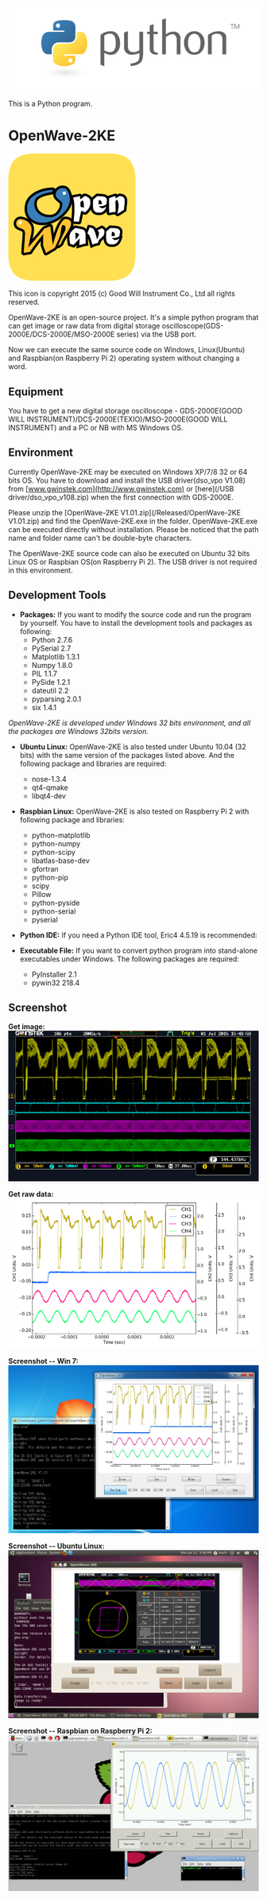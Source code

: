 ![Python logo](/image/python-logo.png)

This is a Python program.




OpenWave-2KE
============
![GetImage](/image/OpenWave256x256.jpg)

This icon is copyright 2015 (c) Good Will Instrument Co., Ltd all rights reserved.




OpenWave-2KE is an open-source project. It's a simple python program that can get image or raw data from digital storage oscilloscope(GDS-2000E/DCS-2000E/MSO-2000E series) via the USB port.  

Now we can execute the same source code on Windows, Linux(Ubuntu) and Raspbian(on Raspberry Pi 2) operating system without changing a word.


Equipment
------------
You have to get a new digital storage oscilloscope - GDS-2000E(GOOD WILL INSTRUMENT)/DCS-2000E(TEXIO)/MSO-2000E(GOOD WILL INSTRUMENT) and a PC or NB with MS Windows OS.




Environment
------------
Currently OpenWave-2KE may be executed on Windows XP/7/8 32 or 64 bits OS. You have to download and install the USB driver(dso_vpo V1.08) from [www.gwinstek.com](http://www.gwinstek.com) or [here](/USB driver/dso_vpo_v108.zip) when the first connection with GDS-2000E. 

Please unzip the [OpenWave-2KE V1.01.zip](/Released/OpenWave-2KE V1.01.zip) and find the OpenWave-2KE.exe in the folder. OpenWave-2KE.exe can be executed directly without installation. Please be noticed that the path name and folder name can't be double-byte characters.

The OpenWave-2KE source code can also be executed on Ubuntu 32 bits Linux OS or Raspbian OS(on Raspberry Pi 2). The USB driver is not required in this environment.


Development Tools
------------
- **Packages:**
   If you want to modify the source code and run the program by yourself. You have to install the development tools and packages as following:
   * Python 2.7.6
   * PySerial 2.7
   * Matplotlib 1.3.1
   * Numpy 1.8.0
   * PIL 1.1.7
   * PySide 1.2.1
   * dateutil 2.2
   * pyparsing 2.0.1
   * six 1.4.1

 *OpenWave-2KE is developed under Windows 32 bits environment, and all the packages are Windows 32bits version.*

- **Ubuntu Linux:**
   OpenWave-2KE is also tested under Ubuntu 10.04 (32 bits) with the same version of the packages listed above.  And the following package and libraries are required:
   * nose-1.3.4
   * qt4-qmake
   * libqt4-dev

- **Raspbian Linux:**
   OpenWave-2KE is also tested on Raspberry Pi 2 with following package and libraries:
   * python-matplotlib
   * python-numpy
   * python-scipy
   * libatlas-base-dev
   * gfortran
   * python-pip
   * scipy
   * Pillow
   * python-pyside
   * python-serial
   * pyserial


- **Python IDE:**
   If you need a Python IDE tool, Eric4 4.5.19  is recommended:


- **Executable File:**
   If you want to convert python program into stand-alone executables under Windows. The following packages are required:
   * PyInstaller 2.1
   * pywin32 218.4



   
Screenshot
------------
**Get image:**
![GetImage](/image/pic1.png)


**Get raw data:**
![GetRawData](/image/pic2.png)


**Screenshot -- Win 7:**
![MS Windows](/image/Win7_Screenshot.png)


**Screenshot -- Ubuntu Linux:**
![Ubuntu Linux](/image/Ubuntu1004_Screenshot.png)


**Screenshot -- Raspbian on Raspberry Pi 2:**
![Raspbian Linux](/image/Raspbian_Screenshot.png)
